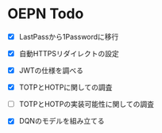 # OEPN Todo

- [x] LastPassから1Passwordに移行
- [x] 自動HTTPSリダイレクトの設定
- [x] JWTの仕様を調べる
- [x] TOTPとHOTPに関しての調査
- [ ] TOTPとHOTPの実装可能性に関しての調査
- [x] DQNのモデルを組み立てる

